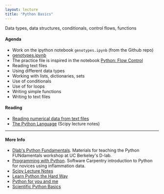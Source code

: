 ```yaml
---
layout: lecture
title: "Python Basics"
---
```


<p class="message">
  Data types, data structures, conditionals, control flows, functions
</p>


<h4>
	<span class="fa fa-bars fa-lg main-list-item-icon"></span>
	Agenda
</h4>

- Work on the ipython notebook `genotypes.ipynb` (from the Github repo)
- <a href="https://github.com/gastonstat/stat259/blob/gh-pages/tutorials/genotypes.ipynb" target="_blank">genotypes.ipynb</a>
- The practice file is inspired in the notebook <a href="https://github.com/dlab-berkeley/python-fundamentals/blob/master/cheat-sheets/08-Loops.ipynb" target="_blank">Python: Flow Control</a>
- Reading text files
- Using different data types
- Working with lists, dictionaries, sets
- Use of conditionals
- Use of for loops
- Writing simple functions
- Writing to text files


<h4>
	<span class="fa fa-book fa-lg main-list-item-icon"></span>
	Reading
</h4>

- [Reading numerical data from text files](http://www.jarrodmillman.com/rcsds/lectures/reading_text_files.html)
- [The Python Language](http://www.scipy-lectures.org/intro/language/python_language.html) (Scipy lecture notes)


------


<h4>
	<span class="fa fa-info-circle fa-lg main-list-item-icon"></span>
	More Info
</h4>

- [Dlab's Python Fundamentals](https://github.com/dlab-berkeley/python-fundamentals). Materials for teaching the Python FUNdamentals workshop at UC Berkeley's D-lab.
- [Programming with Python](http://swcarpentry.github.io/python-novice-inflammation/). Software Carpentry introduction to Python for novices using inflammation data.
- [Scipy Lecture Notes](http://www.scipy-lectures.org/)
- [Learn Python the Hard Way](http://learnpythonthehardway.org/book/index.html)
- [Python for you and me](http://pymbook.readthedocs.org/en/latest/index.html)
- [Scientific Python Basics](http://jkitzes.github.io/datasci-lessons/lessons/python/)
